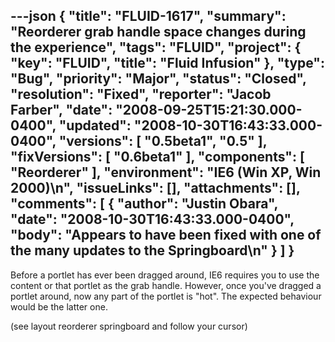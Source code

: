 ---json
{
  "title": "FLUID-1617",
  "summary": "Reorderer grab handle space changes during the experience",
  "tags": "FLUID",
  "project": {
    "key": "FLUID",
    "title": "Fluid Infusion"
  },
  "type": "Bug",
  "priority": "Major",
  "status": "Closed",
  "resolution": "Fixed",
  "reporter": "Jacob Farber",
  "date": "2008-09-25T15:21:30.000-0400",
  "updated": "2008-10-30T16:43:33.000-0400",
  "versions": [
    "0.5beta1",
    "0.5"
  ],
  "fixVersions": [
    "0.6beta1"
  ],
  "components": [
    "Reorderer"
  ],
  "environment": "IE6 (Win XP, Win 2000)\n",
  "issueLinks": [],
  "attachments": [],
  "comments": [
    {
      "author": "Justin Obara",
      "date": "2008-10-30T16:43:33.000-0400",
      "body": "Appears to have been fixed with one of the many updates to the Springboard\n"
    }
  ]
}
---
Before a portlet has ever been dragged around, IE6 requires you to use the content or that portlet as the grab handle. However, once you've dragged a portlet around, now any part of the portlet is "hot". The expected behaviour would be the latter one.

(see layout reorderer springboard and follow your cursor)

        